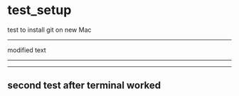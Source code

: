 # test_setup
test to install git on new Mac


--------
modified text

_________


--------

second test after terminal worked
----------